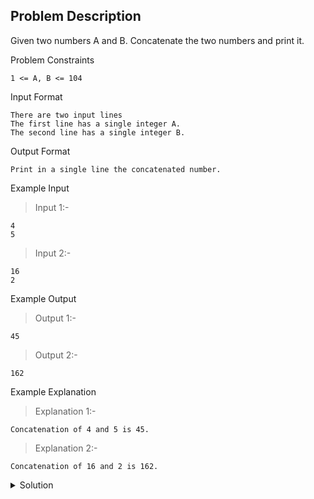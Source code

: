## Problem Description
Given two numbers A and B. Concatenate the two numbers and print it.


Problem Constraints
```
1 <= A, B <= 104
```

Input Format
```
There are two input lines
The first line has a single integer A.
The second line has a single integer B.
```

Output Format
```
Print in a single line the concatenated number.
```

Example Input
>Input 1:-
```
4
5
```
>Input 2:-
```
16
2
```

Example Output
>Output 1:-
```
45
```
>Output 2:-
```
162
```

Example Explanation
>Explanation 1:-
```
Concatenation of 4 and 5 is 45.
```
>Explanation 2:-
```
Concatenation of 16 and 2 is 162.
```

<details>
  <summary>Solution</summary>
    Solution is not yet added!